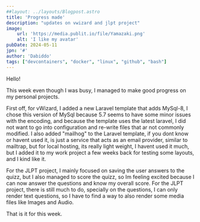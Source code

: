 ```yaml
---
##layout: ../layouts/Blogpost.astro
title: 'Progress made'
description: "updates on vwizard and jlpt project"
image:
    url: 'https://media.publit.io/file/Yamazaki.png' 
    alt: 'I like my avatar'
pubDate: 2024-05-11
jpn: '#'
author: 'Dabiddo'
tags: ["devcontainers", "docker", "linux", "github", "bash"]
---
```


Hello!

This week even though I was busy, I managed to make good progress on my personal projects.

First off, for vWizard, I added a new Laravel template that adds MySql-8, I chose this version of MySql because 5.7 seems to have some minor issues with the encoding, and because the template uses the latest laravel, I did not want to go into configuration and re-write files that ar not commonly modified.
I also added "mailhog" to the Laravel template, if you dont know or havent used it, is just a service that acts as an email provider, similar to mailtrap, but for local hosting, its really light weight, I havent used it much, but I added it to my work project a few weeks back for testing some layouts, and I kind like it.

For the JLPT project, I mainly focused on saving the user answers to the quizz, but I also managed to score the quizz, so Im feeling excited because I can now answer the questions and know my overall score.
For the JLPT project, there is still much to do, specially on the questions, I can only render text questions, so I have to find a way to also render some media files like Images and Audio.

That is it for this week.